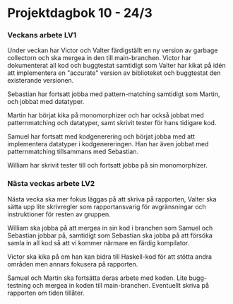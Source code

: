 # Projektdagbok 10 - 24/3

### Veckans arbete LV1
Under veckan har Victor och Valter färdigställt en ny
version av garbage collectorn och ska mergea in den till
main-branchen. Victor har dokumenterat all kod och buggtestat
samtidigt som Valter har kikat på idén att implementera
en "accurate" version av biblioteket och buggtestat
den existerande versionen.

Sebastian har fortsatt jobba med pattern-matching
samtidigt som Martin, och jobbat med datatyper.

Martin har börjat kika på monomorphizer och har också
jobbat med patternmatching och datatyper, samt skrivit
tester för hans tidigare kod.

Samuel har fortsatt med kodgenerering och börjat
jobba med att implementera datatyper i kodgenereringen.
Han har även jobbat med patternmatching tillsammans
med Sebastian.

William har skrivit tester till och fortsatt jobba
på sin monomorphizer.

### Nästa veckas arbete LV2
Nästa vecka ska mer fokus läggas på att skriva på rapporten,
Valter ska sätta upp lite skrivregler som rapportansvarig
för avgränsningar och instruktioner för resten av gruppen.

William ska jobba på att mergea in sin kod i branchen som
Samuel och Sebastian jobbar på, samtidigt som Sebastian ska
jobba på att försöka samla in all kod så att vi kommer närmare
en färdig kompilator.

Victor ska kika på om han kan bidra till Haskell-kod för
att stötta andra områden men annars fokusera på rapporten.

Samuel och Martin ska fortsätta deras arbete med koden. Lite
bugg-testning och mergea in koden till main-branchen. Eventuellt
skriva på rapporten om tiden tillåter.